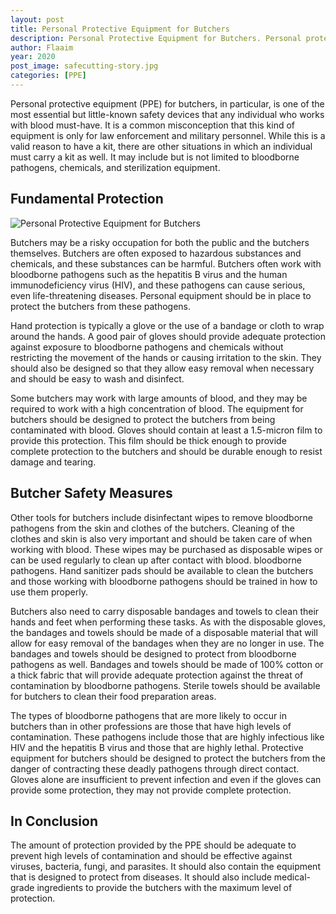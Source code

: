```yaml
---
layout: post
title: Personal Protective Equipment for Butchers
description: Personal Protective Equipment for Butchers. Personal protective equipment (PPE) for butchers, in particular, is one of the most essential but little-known safety devices that any individual who works with blood must-have.
author: Flaaim
year: 2020
post_image: safecutting-story.jpg
categories: [PPE]
---
```


Personal protective equipment (PPE) for butchers, in particular, is one of the most essential but little-known safety devices that any individual who works with blood must-have. It is a common misconception that this kind of equipment is only for law enforcement and military personnel. While this is a valid reason to have a kit, there are other situations in which an individual must carry a kit as well. It may include but is not limited to bloodborne pathogens, chemicals, and sterilization equipment.

## Fundamental Protection
![Personal Protective Equipment for Butchers](https://safetyworkblog.com/assets/safecutting-story.jpg)

Butchers may be a risky occupation for both the public and the butchers themselves. Butchers are often exposed to hazardous substances and chemicals, and these substances can be harmful. Butchers often work with bloodborne pathogens such as the hepatitis B virus and the human immunodeficiency virus (HIV), and these pathogens can cause serious, even life-threatening diseases. Personal equipment should be in place to protect the butchers from these pathogens.


Hand protection is typically a glove or the use of a bandage or cloth to wrap around the hands. A good pair of gloves should provide adequate protection against exposure to bloodborne pathogens and chemicals without restricting the movement of the hands or causing irritation to the skin. They should also be designed so that they allow easy removal when necessary and should be easy to wash and disinfect.


Some butchers may work with large amounts of blood, and they may be required to work with a high concentration of blood. The equipment for butchers should be designed to protect the butchers from being contaminated with blood. Gloves should contain at least a 1.5-micron film to provide this protection. This film should be thick enough to provide complete protection to the butchers and should be durable enough to resist damage and tearing.

## Butcher Safety Measures

Other tools for butchers include disinfectant wipes to remove bloodborne pathogens from the skin and clothes of the butchers. Cleaning of the clothes and skin is also very important and should be taken care of when working with blood. These wipes may be purchased as disposable wipes or can be used regularly to clean up after contact with blood. bloodborne pathogens. Hand sanitizer pads should be available to clean the butchers and those working with bloodborne pathogens should be trained in how to use them properly.


Butchers also need to carry disposable bandages and towels to clean their hands and feet when performing these tasks. As with the disposable gloves, the bandages and towels should be made of a disposable material that will allow for easy removal of the bandages when they are no longer in use. The bandages and towels should be designed to protect from bloodborne pathogens as well. Bandages and towels should be made of 100% cotton or a thick fabric that will provide adequate protection against the threat of contamination by bloodborne pathogens. Sterile towels should be available for butchers to clean their food preparation areas.


The types of bloodborne pathogens that are more likely to occur in butchers than in other professions are those that have high levels of contamination. These pathogens include those that are highly infectious like HIV and the hepatitis B virus and those that are highly lethal. Protective equipment for butchers should be designed to protect the butchers from the danger of contracting these deadly pathogens through direct contact. Gloves alone are insufficient to prevent infection and even if the gloves can provide some protection, they may not provide complete protection.


## In Conclusion


The amount of protection provided by the PPE should be adequate to prevent high levels of contamination and should be effective against viruses, bacteria, fungi, and parasites. It should also contain the equipment that is designed to protect from diseases. It should also include medical-grade ingredients to provide the butchers with the maximum level of protection.
